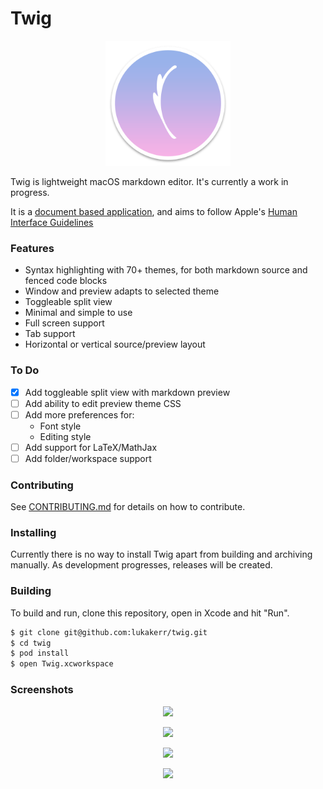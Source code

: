 # Twig

<p align="center">
  <img src="./Twig/Assets.xcassets/AppIcon.appiconset/twig-512.png" width="200">
</p>

Twig is lightweight macOS markdown editor. It's currently a work in progress.

It is a [document based application](https://developer.apple.com/document-based-apps), and aims to follow Apple's [Human Interface Guidelines](https://developer.apple.com/macos/human-interface-guidelines)

### Features

- Syntax highlighting with 70+ themes, for both markdown source and fenced code blocks
- Window and preview adapts to selected theme
- Toggleable split view
- Minimal and simple to use
- Full screen support
- Tab support
- Horizontal or vertical source/preview layout

### To Do

- [x] Add toggleable split view with markdown preview
- [ ] Add ability to edit preview theme CSS
- [ ] Add more preferences for:
	- Font style
	- Editing style
- [ ] Add support for LaTeX/MathJax
- [ ] Add folder/workspace support

### Contributing

See [CONTRIBUTING.md](./CONTRIBUTING.md) for details on how to contribute.

### Installing

Currently there is no way to install Twig apart from building and archiving manually. As development progresses, releases will be created.

### Building

To build and run, clone this repository, open in Xcode and hit "Run".

```bash
$ git clone git@github.com:lukakerr/twig.git
$ cd twig
$ pod install
$ open Twig.xcworkspace
```

### Screenshots

<p align="center">
  <img src="https://i.imgur.com/IpFI0RU.png">
</p>

<p align="center">
  <img src="https://i.imgur.com/kpaHqoF.png">
</p>

<p align="center">
  <img src="https://i.imgur.com/qxB9OLn.png">
</p>

<p align="center">
  <img src="https://i.imgur.com/46Yq1PK.jpg">
</p>
